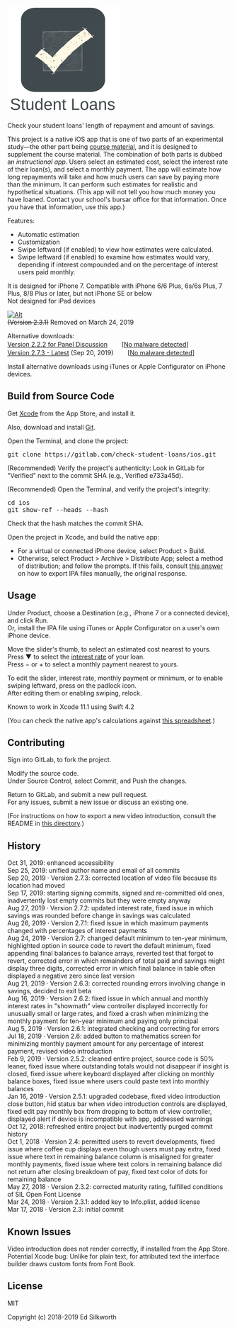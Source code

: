 <snippet>
<content>

<link rel="stylesheet" href="https://use.fontawesome.com/releases/v5.0.13/css/all.css" integrity="sha384-DNOHZ68U8hZfKXOrtjWvjxusGo9WQnrNx2sqG0tfsghAvtVlRW3tvkXWZh58N9jp" crossorigin="anonymous">
 
# ![Alt](./app_icon_and_logo.png "Check Student Loans")

Check your student loans' length of repayment and amount of savings.<p>

This project is a native iOS app that is one of two parts of an experimental study&mdash;the other part being [course material](https://gitlab.com/check-student-loans/course-material "Click here to locate the course material."), and it is designed to supplement the course material.
The combination of both parts is dubbed an *instructional app*. Users select an estimated cost, select the interest rate of their loan(s), and select a monthly payment.
The app will estimate how long repayments will take and how much users can save by paying more than the minimum. It can perform such estimates for realistic and hypothetical situations.
(This app will not tell you how much money you have loaned. Contact your school's bursar office for that information. Once you have that information, use this app.)<p>

Features:
* Automatic estimation
* Customization
* Swipe leftward (if enabled) to view how estimates were calculated.
* Swipe leftward (if enabled) to examine how estimates would vary, depending if interest compounded and on the percentage of interest users paid monthly.

It is designed for iPhone 7. Compatible with iPhone 6/6 Plus, 6s/6s Plus, 7 Plus, 8/8 Plus or later, but not iPhone SE or below<br>
Not designed for iPad devices<p>

[![Alt](./badge-unavailable.png "Download on the App Store.")](https://itunes.apple.com/us/app/student-loans/id1260436932?mt=8)<br>
~~(Version 2.3.1)~~ Removed on March 24, 2019<p>

Alternative downloads:<br>
[Version 2.2.2 for Panel Discussion](./Archives/panel_discussion.ipa "Click here to access the download link.") &nbsp; <img src="https://gitlab.com/gitlab-org/gitlab-foss/raw/master/app/assets/images/emoji/white_check_mark.png" width="16px" height="16px" style="display:inline;margin:0" aria-hidden="true"> </i> [[No malware detected](https://www.virustotal.com/gui/file/ace2008e882942ece20cc21ea0f0a1fd85abb3797e05c9d37baaa53f2119fb7c/detection)]<br>
[Version 2.7.3 - Latest](./Archives/latest.ipa "Click here to access the download link.") (Sep 20, 2019) &nbsp; <img src="https://gitlab.com/gitlab-org/gitlab-foss/raw/master/app/assets/images/emoji/white_check_mark.png" width="16px" height="16px" style="display:inline;margin:0" aria-hidden="true"> </i> [[No malware detected](https://www.virustotal.com/gui/file/aac4f84aaf8fc01f3ef63ef37cc1236be45e10070f5cecfd5299928048cb0e7b/detection)]<p>

Install alternative downloads using iTunes or Apple Configurator on iPhone devices.

## Build from Source Code

Get [Xcode](https://itunes.apple.com/us/app/xcode/id497799835?mt=12 "Click here to visit the App Store.") from the App Store, and install it.<p>

Also, download and install [Git](https://git-scm.com/downloads "Click here to access the download link.").

Open the Terminal, and clone the project:
<pre>
git clone https://gitlab.com/check-student-loans/ios.git
</pre>

(Recommended) Verify the project's authenticity: Look in GitLab for "Verified" next to the commit SHA (e.g., Verified e733a45d).

(Recommended) Open the Terminal, and verify the project's integrity:
<pre>
cd ios
git show-ref --heads --hash
</pre>
Check that the hash matches the commit SHA.<p>

Open the project in Xcode, and build the native app:<br>
* For a virtual or connected iPhone device, select Product > Build.<br>
* Otherwise, select Product > Archive > Distribute App; select a method of distribution; and follow the prompts. If this fails, consult [this answer](https://stackoverflow.com/questions/1191989/create-ipa-for-iphone#1494310 "Click here to reveal the answer.") on how to export IPA files manually, the original response.<p>

## Usage

Under Product, choose a Destination (e.g., iPhone 7 or a connected device), and click Run.<br>
Or, install the IPA file using iTunes or Apple Configurator on a user's own iPhone device.<p>

Move the slider's thumb, to select an estimated cost nearest to yours.<br>
Press &#x25BC; to select the [interest rate](https://studentaid.ed.gov/sa/types/loans/interest-rates "Click here to visit the office of Federal Student Aid.") of your loan.<br>
Press &minus; or &#43; to select a monthly payment nearest to yours.<p>

To edit the slider, interest rate, monthly payment or minimum, or to enable swiping leftward, press on the padlock icon.<br>
After editing them or enabling swiping, relock.<p>

Known to work in Xcode 11.1 using Swift 4.2

(You can check the native app's calculations against [this spreadsheet](https://gitlab.com/check-student-loans/other-resources/blob/master/checking_calculations.xlsx "Click here to view the spreadsheet.").)

## Contributing

Sign into GitLab, to fork the project.<p>

Modify the source code.<br>
Under Source Control, select Commit, and Push the changes.<p>

Return to GitLab, and submit a new pull request.<br>
For any issues, submit a new issue or discuss an existing one.<p>

(For instructions on how to export a new video introduction, consult the README in [this directory](./Video/ "Click here to access the directory.").)

## History

Oct 31, 2019: enhanced accessibility<br>
Sep 25, 2019: unified author name and email of all commits<br>
Sep 20, 2019 &middot; Version 2.7.3: corrected location of video file because its location had moved<br>
Sep 17, 2019: starting signing commits, signed and re-committed old ones, inadvertently lost empty commits but they were empty anyway<br>
Aug 27, 2019 &middot; Version 2.7.2: updated interest rate, fixed issue in which savings was rounded before change in savings was calculated<br>
Aug 26, 2019 &middot; Version 2.7.1: fixed issue in which maximum payments changed with percentages of interest payments<br>
Aug 24, 2019 &middot; Version 2.7: changed default minimum to ten-year minimum, highlighted option in source code to revert the default minimum, fixed appending final balances to balance arrays, reverted test that forgot to revert, corrected error in which remainders of total paid and savings might display three digits, corrected error in which final balance in table often displayed a negative zero since last version<br>
Aug 21, 2019 &middot; Version 2.6.3: corrected rounding errors involving change in savings, decided to exit beta<br>
Aug 16, 2019 &middot; Version 2.6.2: fixed issue in which annual and monthly interest rates in "showmath" view controller displayed incorrectly for unusually small or large rates, and fixed a crash when minimizing the monthly payment for ten-year minimum and paying only principal<br>
Aug 5, 2019 &middot; Version 2.6.1: integrated checking and correcting for errors<br>
Jul 18, 2019 &middot; Version 2.6: added button to mathematics screen for minimizing monthly payment amount for any percentage of interest payment, revised video introduction<br>
Feb 9, 2019 &middot; Version 2.5.2: cleaned entire project, source code is 50% leaner, fixed issue where outstanding totals would not disappear if insight is closed, fixed issue where keyboard displayed after clicking on monthly balance boxes, fixed issue where users could paste text into monthly balances<br>
Jan 16, 2019 &middot; Version 2.5.1: upgraded codebase, fixed video introduction close button, hid status bar when video introduction controls are displayed, fixed edit pay monthly box from dropping to bottom of view controller, displayed alert if device is incompatible with app, addressed warnings<br>
Oct 12, 2018: refreshed entire project but inadvertently purged commit history<br>
Oct 1, 2018 &middot; Version 2.4: permitted users to revert developments, fixed issue where coffee cup displays even though users must pay extra, fixed issue where text in remaining balance column is misaligned for greater monthly payments, fixed issue where text colors in remaining balance did not return after closing breakdown of pay, fixed text color of dots for remaining balance<br>
May 27, 2018 &middot; Version 2.3.2: corrected maturity rating, fulfilled conditions of SIL Open Font License<br>
Mar 24, 2018 &middot; Version 2.3.1: added key to Info.plist, added license<br>
Mar 17, 2018 &middot; Version 2.3: initial commit

## Known Issues

Video introduction does not render correctly, if installed from the App Store.<br>
Potential Xcode bug: Unlike for plain text, for attributed text the interface builder draws custom fonts from Font Book.

## License

MIT

Copyright (c) 2018-2019 Ed Silkworth

</content>
</snippet>
